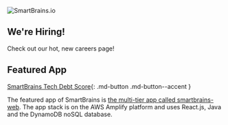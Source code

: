 ![SmartBrains.io](images/logo.jpg)

## We're Hiring!

Check out our hot, new careers page!

## Featured App

[SmartBrains Tech Debt Score](http://app.smartbrains.io){: .md-button .md-button--accent }

The featured app of SmartBrains is [the multi-tier app called smartbrains-web](https://github.com/smartbrainsio/smartbrains-techdebtscore).  The app stack is on the AWS Amplify platform and uses React.js, Java and the DynamoDB noSQL database.

<!-- Add this to your HTML head or before closing body tag -->
<script src="https://jh.brightmove.com/wiz-agent-widget.js"></script>
<script>
  WizAgentWidget.init({
    apiUrl: 'https://jh.brightmove.com',
    theme: 'brightmove',
    position: 'bottom-right',
    title: 'Wiz, AI Recruiter',
    primaryColor: '#E51B22',
    accentColor: '#FF6600',
    showBranding: true
  });
</script>
